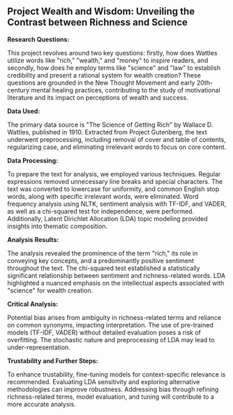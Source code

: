## Project Wealth and Wisdom: Unveiling the Contrast between Richness and Science

**Research Questions:**

This project revolves around two key questions: firstly, how does Wattles utilize words like "rich," "wealth," and "money" to inspire readers, and secondly, how does he employ terms like "science" and "law" to establish credibility and present a rational system for wealth creation? These questions are grounded in the New Thought Movement and early 20th-century mental healing practices, contributing to the study of motivational literature and its impact on perceptions of wealth and success.

**Data Used:**

The primary data source is "The Science of Getting Rich" by Wallace D. Wattles, published in 1910. Extracted from Project Gutenberg, the text underwent preprocessing, including removal of cover and table of contents, regularizing case, and eliminating irrelevant words to focus on core content.

**Data Processing:**

To prepare the text for analysis, we employed various techniques. Regular expressions removed unnecessary line breaks and special characters. The text was converted to lowercase for uniformity, and common English stop words, along with specific irrelevant words, were eliminated. Word frequency analysis using NLTK, sentiment analysis with TF-IDF, and VADER, as well as a chi-squared test for independence, were performed. Additionally, Latent Dirichlet Allocation (LDA) topic modeling provided insights into thematic composition.

**Analysis Results:**

The analysis revealed the prominence of the term "rich," its role in conveying key concepts, and a predominantly positive sentiment throughout the text. The chi-squared test established a statistically significant relationship between sentiment and richness-related words. LDA highlighted a nuanced emphasis on the intellectual aspects associated with "science" for wealth creation.

**Critical Analysis:**

Potential bias arises from ambiguity in richness-related terms and reliance on common synonyms, impacting interpretation. The use of pre-trained models (TF-IDF, VADER) without detailed evaluation poses a risk of overfitting. The stochastic nature and preprocessing of LDA may lead to under-representation.

**Trustability and Further Steps:**

To enhance trustability, fine-tuning models for context-specific relevance is recommended. Evaluating LDA sensitivity and exploring alternative methodologies can improve robustness. Addressing bias through refining richness-related terms, model evaluation, and tuning will contribute to a more accurate analysis.
